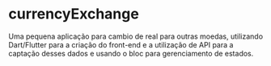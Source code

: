 # currencyExchange
Uma pequena aplicação para cambio de real para outras moedas, utilizando Dart/Flutter para a criação do front-end e a utilização de API para a captação desses dados e usando o bloc para gerenciamento de estados. 
